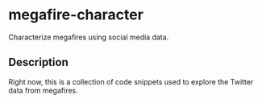 # megafire-character
Characterize megafires using social media data.

## Description
Right now, this is a collection of code snippets used to explore the Twitter data from megafires.
